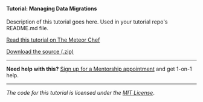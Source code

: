 #### Tutorial: Managing Data Migrations

Description of this tutorial goes here. Used in your tutorial repo's README.md file.

[Read this tutorial on The Meteor Chef](https://themeteorchef.com/tutorials/managing-data-migrations)  

[Download the source (.zip)](https://github.com/themeteorchef/managing-data-migrations/archive/master.zip)

---

**Need help with this?** [Sign up for a Mentorship appointment](https://themeteorchef.com/mentorship?readme=managing-data-migrations) and get 1-on-1 help.

---

_The code for this tutorial is licensed under the [MIT License](http://opensource.org/licenses/MIT)_.
